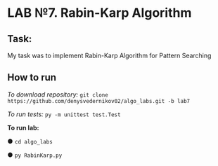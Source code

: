 # LAB №7. Rabin-Karp Algorithm
<h2>Task:</h2>
My task was to implement Rabin-Karp Algorithm for Pattern Searching

<h2>How to run</h2>

_To download repository:_ `git clone https://github.com/denysvedernikov02/algo_labs.git -b lab7`

_To run tests:_ `py -m unittest test.Test`

**To run lab:**

●	`cd algo_labs`

●	`py RabinKarp.py`

